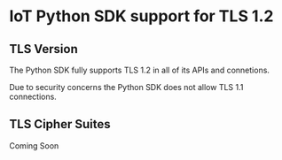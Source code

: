 # IoT Python SDK support for TLS 1.2

## TLS Version

The Python SDK fully supports TLS 1.2 in all of its APIs and connetions.

Due to security concerns the Python SDK does not allow TLS 1.1 connections.

## TLS Cipher Suites

Coming Soon

